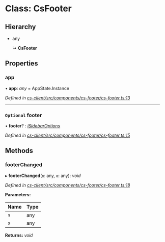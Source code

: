 # Class: CsFooter

## Hierarchy

* any

  ↳ **CsFooter**

## Properties

###  app

• **app**: *any* =  AppState.Instance

*Defined in [cs-client/src/components/cs-footer/cs-footer.ts:13](https://github.com/TNOCS/csnext/blob/dad76c19/packages/cs-client/src/components/cs-footer/cs-footer.ts#L13)*

___

### `Optional` footer

• **footer**? : *[ISidebarOptions](../interfaces/_cs_core_src_project_sidebar_options_.isidebaroptions.md)*

*Defined in [cs-client/src/components/cs-footer/cs-footer.ts:15](https://github.com/TNOCS/csnext/blob/dad76c19/packages/cs-client/src/components/cs-footer/cs-footer.ts#L15)*

## Methods

###  footerChanged

▸ **footerChanged**(`n`: any, `o`: any): *void*

*Defined in [cs-client/src/components/cs-footer/cs-footer.ts:18](https://github.com/TNOCS/csnext/blob/dad76c19/packages/cs-client/src/components/cs-footer/cs-footer.ts#L18)*

**Parameters:**

Name | Type |
------ | ------ |
`n` | any |
`o` | any |

**Returns:** *void*

